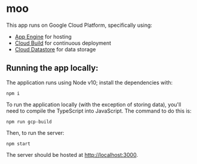 # moo

This app runs on Google Cloud Platform, specifically using:

- [App Engine](https://cloud.google.com/appengine/) for hosting
- [Cloud Build](https://cloud.google.com/cloud-build/) for continuous deployment
- [Cloud Datastore](https://cloud.google.com/datastore/) for data storage

## Running the app locally:
The application runs using Node v10; install the dependencies with:
```
npm i
```
To run the application locally (with the exception of storing data), you'll need to compile the TypeScript into JavaScript.  The command to do this is:
```
npm run gcp-build
```
Then, to run the server:
```
npm start
```

The server should be hosted at [http://localhost:3000](http://localhost:3000).
